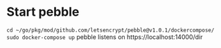 # Start pebble
`cd ~/go/pkg/mod/github.com/letsencrypt/pebble@v1.0.1/dockercompose/`
`sudo docker-compose up`
pebble listens on https://localhost:14000/dir
